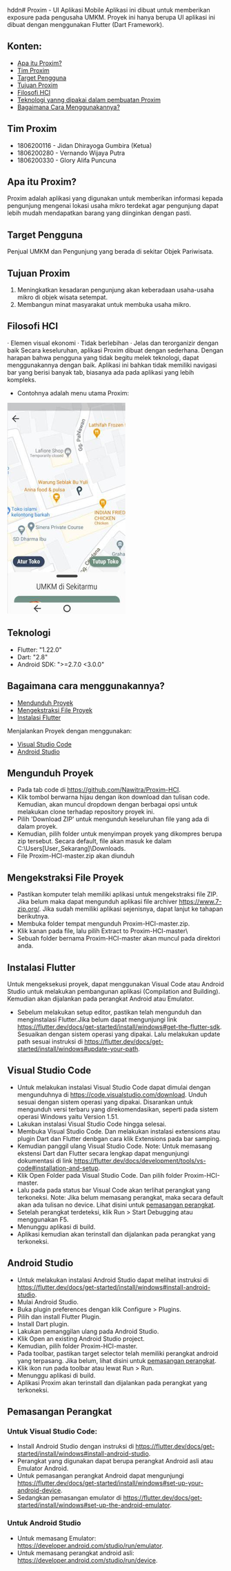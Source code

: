 hddn# Proxim - UI Aplikasi Mobile
Aplikasi ini dibuat untuk memberikan exposure pada pengusaha UMKM. Proyek ini hanya berupa UI aplikasi ini dibuat dengan menggunakan Flutter (Dart Framework).

## Konten:
- [Apa itu Proxim?](#Apa-Itu-Proxim-?)
- [Tim Proxim](#Tim-Proxim)
- [Target Pengguna](#Target-Pengguna)
- [Tujuan Proxim](#Tujuan-Proxim)
- [Filosofi HCI](#Filosofi-HCI)
- [Teknologi yanng dipakai dalam pembuatan Proxim](#Teknologi)
- [Bagaimana Cara Menggunakannya?](#Bagaimana-Cara-Menggunakannya-?)

## Tim Proxim
- 1806200116 - Jidan Dhirayoga Gumbira (Ketua)
- 1806200280 - Vernando Wijaya Putra
- 1806200330 - Glory Alifa Puncuna

## Apa itu Proxim?
Proxim adalah aplikasi yang digunakan untuk memberikan informasi kepada
pengunjung mengenai lokasi usaha mikro terdekat agar pengunjung dapat
lebih mudah mendapatkan barang yang diinginkan dengan pasti.

## Target Pengguna
Penjual UMKM dan Pengunjung yang berada di sekitar Objek Pariwisata.

## Tujuan Proxim 
1. Meningkatkan kesadaran pengunjung akan keberadaan usaha-usaha
mikro di objek wisata setempat.
2. Membangun minat masyarakat untuk membuka usaha mikro.

## Filosofi HCI
· Elemen visual ekonomi
· Tidak berlebihan
· Jelas dan terorganizir dengan baik
Secara keseluruhan, aplikasi Proxim dibuat dengan sederhana. Dengan harapan bahwa pengguna yang tidak begitu melek teknologi, dapat menggunakannya dengan baik. Aplikasi ini bahkan tidak memiliki navigasi bar yang berisi banyak tab, biasanya ada pada aplikasi yang lebih kompleks.
- Contohnya adalah menu utama Proxim:
<img src="Menu.jpg">

## Teknologi
- Flutter: "1.22.0"
- Dart: "2.8"
- Android SDK: ">=2.7.0 <3.0.0"

## Bagaimana cara menggunakannya?
- [Mendunduh Proyek](#Mengunduh-Proyek)
- [Mengekstraksi File Proyek](#Mengekstraksi-File-Proyek)
- [Instalasi Flutter](#Instalasi-Flutter)

Menjalankan Proyek dengan menggunakan:
- [Visual Studio Code](#Visual-Studio-Code)
- [Android Studio](#Android-Studio)

## Mengunduh Proyek
- Pada tab code di https://github.com/Nawitra/Proxim-HCI. 
- Klik tombol berwarna hijau dengan ikon download dan tulisan code. Kemudian, akan muncul dropdown dengan berbagai opsi untuk melakukan clone terhadap repository proyek ini. 
- Pilih 'Download ZIP' untuk mengunduh keseluruhan file yang ada di dalam proyek. 
- Kemudian, pilih folder untuk menyimpan proyek yang dikompres berupa zip tersebut. Secara default, file akan masuk ke dalam C:\Users\[User_Sekarang]\Downloads.
- File Proxim-HCI-master.zip akan diunduh

## Mengekstraksi File Proyek
- Pastikan komputer telah memiliki aplikasi untuk mengekstraksi file ZIP. Jika belum maka dapat mengunduh aplikasi file archiver https://www.7-zip.org/. Jika sudah memiliki aplikasi sejenisnya, dapat lanjut ke tahapan berikutnya.
- Membuka folder tempat mengunduh Proxim-HCI-master.zip.
- Klik kanan pada file, lalu pilih Extract to Proxim-HCI-master\
- Sebuah folder bernama Proxim-HCI-master akan muncul pada direktori anda.

## Instalasi Flutter
Untuk mengeksekusi proyek, dapat menggunakan Visual Code atau Android Studio untuk melakukan pembangunan aplikasi (Compilation and Building). Kemudian akan dijalankan pada perangkat Android atau Emulator.
- Sebelum melakukan setup editor, pastikan telah mengunduh dan menginstalasi Flutter.Jika belum dapat mengunjungi link https://flutter.dev/docs/get-started/install/windows#get-the-flutter-sdk. Sesuaikan dengan sistem operasi yang dipakai. Lalu melakukan update path sesuai instruksi di https://flutter.dev/docs/get-started/install/windows#update-your-path.

## Visual Studio Code
- Untuk melakukan instalasi Visual Studio Code dapat dimulai dengan mengunduhnya di https://code.visualstudio.com/download. Unduh sesuai dengan sistem operasi yang dipakai. Disarankan untuk mengunduh versi terbaru yang direkomendasikan, seperti pada sistem operasi Windows yaitu Version 1.51.
- Lakukan instalasi Visual Studio Code hingga selesai.
- Membuka Visual Studio Code. Dan melakukan instalasi extensions atau plugin Dart dan Flutter denbgan cara klik Extensions pada bar samping.
- Kemudian panggil ulang Visual Studio Code.
Note: Untuk memasang ekstensi Dart dan Flutter secara lengkap dapat mengunjungi dokumentasi di link https://flutter.dev/docs/development/tools/vs-code#installation-and-setup.
- Klik Open Folder pada Visual Studio Code. Dan pilih folder Proxim-HCI-master.
- Lalu pada pada status bar Visual Code akan terlihat perangkat yang terkoneksi. 
Note: Jika belum memasang perangkat, maka secara default akan ada tulisan no device. Lihat disini untuk [pemasangan perangkat](#pemasangan-perangkat).
- Setelah perangkat terdeteksi, klik Run > Start Debugging atau menggunakan F5.
- Menunggu aplikasi di build.
- Aplikasi kemudian akan terinstall dan dijalankan pada perangkat yang terkoneksi.

## Android Studio
- Untuk melakukan instalasi Android Studio dapat melihat instruksi di https://flutter.dev/docs/get-started/install/windows#install-android-studio. 
- Mulai Android Studio.
- Buka plugin preferences dengan klik Configure > Plugins.
- Pilih dan install Flutter Plugin.
- Install Dart plugin.
- Lakukan pemanggilan ulang pada Android Studio.
- Klik Open an existing Android Studio project.
- Kemudian, pilih folder Proxim-HCI-master.
- Pada toolbar, pastikan target selector telah memiliki perangkat android yang terpasang. Jika belum, lihat disini untuk [pemasangan perangkat](#pemasangan-perangkat).
- Klik ikon run pada toolbar atau lewat Run > Run.
-  Menunggu aplikasi di build.
- Aplikasi Proxim akan terinstall dan dijalankan pada perangkat yang terkoneksi.

## Pemasangan Perangkat
### Untuk Visual Studio Code:
- Install Android Studio dengan instruksi di https://flutter.dev/docs/get-started/install/windows#install-android-studio.
- Perangkat yang digunakan dapat berupa perangkat Android asli atau Emulator Android. 
- Untuk pemasangan perangkat Android dapat mengunjungi https://flutter.dev/docs/get-started/install/windows#set-up-your-android-device.
- Sedangkan pemasangan emulator di https://flutter.dev/docs/get-started/install/windows#set-up-the-android-emulator.
### Untuk Android Studio
- Untuk memasang Emulator: https://developer.android.com/studio/run/emulator.
- Untuk memasang perangkat android asli: https://developer.android.com/studio/run/device.
